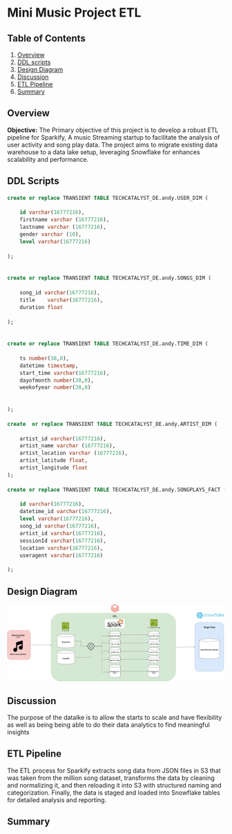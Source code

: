 # Mini Music Project ETL
## Table of Contents
1. [Overview](#overview)
2. [DDL scripts](#ddl-scripts)
3. [Design Diagram](#design-diagram)
4. [Discussion](#Discussion)
5. [ETL Pipeline](#ETLPipeline)
6. [Summary](#Summary)

## Overview
**Objective:** The Primary objective of this project is to develop a robust ETL pipeline for Sparkify, A music Streaming startup to facilitate the analysis of user activity and song play data. The project aims to migrate existing data warehouse to a data lake setup, leveraging Snowflake for enhances scalability and performance.

## DDL Scripts
```sql
create or replace TRANSIENT TABLE TECHCATALYST_DE.andy.USER_DIM (

    id varchar(16777216),
    firstname varchar (16777216),
    lastname varchar (16777216),
    gender varchar (10),
    level varchar(16777216)
    
);


create or replace TRANSIENT TABLE TECHCATALYST_DE.andy.SONGS_DIM (
    
    song_id varchar(16777216),
    title    varchar(16777216),
    duration float

);


create or replace TRANSIENT TABLE TECHCATALYST_DE.andy.TIME_DIM (

    ts number(38,0),
    datetime timestamp,
    start_time varchar(16777216),
    dayofmonth number(38,0),
    weekofyear number(38,0)
    

);

create  or replace TRANSIENT TABLE TECHCATALYST_DE.andy.ARTIST_DIM (

    artist_id varchar(16777216),
    artist_name varchar (16777216),
    artist_location varchar (16777216),
    artist_latitude float,
    artist_longitude float
);

create or replace TRANSIENT TABLE TECHCATALYST_DE.andy.SONGPLAYS_FACT (

    id varchar(16777216),
    datetime_id varchar(16777216),
    level varchar(16777216),
    song_id varchar(16777216),
    artist_id varchar(16777216),
    sessionId varchar(16777216),
    location varchar(16777216),
    useragent varchar(16777216)

);
```
## Design Diagram
![dataArchitechtureDiagram](images\Image20240718142557.jpg)
## Discussion
The purpose of the datalke is to allow the starts to scale and have flexibility as well as being being able to do their data analytics to find meaningful insights
## ETL Pipeline
The ETL process for Sparkify extracts song data from JSON files in S3 that was taken from the million song dataset, transforms the data by cleaning and normalizing it,  and then reloading it into S3 with structured naming and categorization. Finally, the data is staged and loaded into Snowflake tables for detailed analysis and reporting.
## Summary